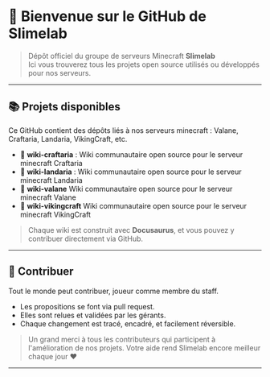 # 👋 Bienvenue sur le GitHub de Slimelab

> Dépôt officiel du groupe de serveurs Minecraft **Slimelab**  
> Ici vous trouverez tous les projets open source utilisés ou développés pour nos serveurs.

---

## 📚 Projets disponibles

Ce GitHub contient des dépôts liés à nos serveurs minecraft : Valane, Craftaria, Landaria, VikingCraft, etc.

- 📘 **wiki-craftaria** : Wiki communautaire open source pour le serveur minecraft Craftaria
- 📘 **wiki-landaria** : Wiki communautaire open source pour le serveur minecraft Landaria
- 📘 **wiki-valane** Wiki communautaire open source pour le serveur minecraft Valane
- 📘 **wiki-vikingcraft** Wiki communautaire open source pour le serveur minecraft VikingCraft

> Chaque wiki est construit avec **Docusaurus**, et vous pouvez y contribuer directement via GitHub.

---

## 🤝 Contribuer

Tout le monde peut contribuer, joueur comme membre du staff.  
- Les propositions se font via pull request.
- Elles sont relues et validées par les gérants.
- Chaque changement est tracé, encadré, et facilement réversible.


> Un grand merci à tous les contributeurs qui participent à l'amélioration de nos projets. Votre aide rend Slimelab encore meilleur chaque jour ❤️

---
